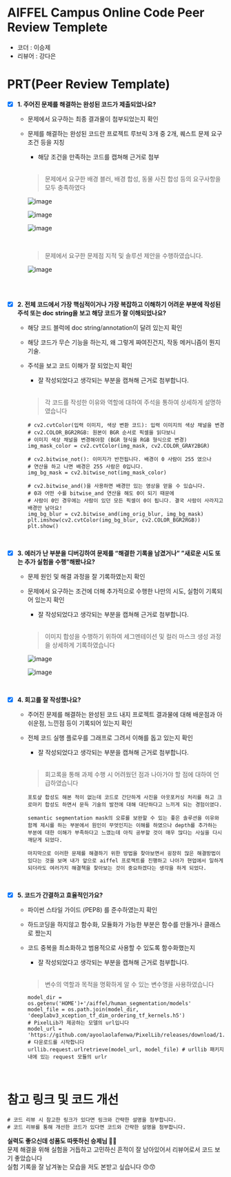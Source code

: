 # AIFFEL Campus Online Code Peer Review Templete
- 코더 : 이승제
- 리뷰어 : 강다은


# PRT(Peer Review Template)
- [x]  **1. 주어진 문제를 해결하는 완성된 코드가 제출되었나요?**
    - 문제에서 요구하는 최종 결과물이 첨부되었는지 확인
    - 문제를 해결하는 완성된 코드란 프로젝트 루브릭 3개 중 2개, 
    퀘스트 문제 요구조건 등을 지칭
        - 해당 조건을 만족하는 코드를 캡쳐해 근거로 첨부
    
        <br/>
    
        > 문제에서 요구한 배경 블러, 배경 합성, 동물 사진 합성 등의 요구사항을 모두 충족하였다
        
    
        ![image](https://github.com/DiANA-KANG/AIFFEL7_Quest_LSJ/assets/149550222/57254153-e778-42dc-84b7-18b04c08b1de)
    
        ![image](https://github.com/DiANA-KANG/AIFFEL7_Quest_LSJ/assets/149550222/868dce95-e5c7-4163-857d-589cf81cae33)
    
        ![image](https://github.com/DiANA-KANG/AIFFEL7_Quest_LSJ/assets/149550222/421e17ae-1a3b-4ad4-beef-91183ba2e355)
    
        
        <br/>

        > 문제에서 요구한 문제점 지적 및 솔루션 제안을 수행하였습니다.

        ![image](https://github.com/DiANA-KANG/AIFFEL7_Quest_LSJ/assets/149550222/210eb342-3576-4604-aa39-aa5f9e0c500e)

      <br/>
      <br/>

    
- [x]  **2. 전체 코드에서 가장 핵심적이거나 가장 복잡하고 이해하기 어려운 부분에 작성된 
주석 또는 doc string을 보고 해당 코드가 잘 이해되었나요?**
    - 해당 코드 블럭에 doc string/annotation이 달려 있는지 확인
    - 해당 코드가 무슨 기능을 하는지, 왜 그렇게 짜여진건지, 작동 메커니즘이 뭔지 기술.
    - 주석을 보고 코드 이해가 잘 되었는지 확인
        - 잘 작성되었다고 생각되는 부분을 캡쳐해 근거로 첨부합니다.
     
        <br/>
        
        > 각 코드를 작성한 이유와 역할에 대하여 주석을 통하여 상세하게 설명하였습니다
         
        ```
        # cv2.cvtColor(입력 이미지, 색상 변환 코드): 입력 이미지의 색상 채널을 변경
        # cv2.COLOR_BGR2RGB: 원본이 BGR 순서로 픽셀을 읽다보니
        # 이미지 색상 채널을 변경해야함 (BGR 형식을 RGB 형식으로 변경) 
        img_mask_color = cv2.cvtColor(img_mask, cv2.COLOR_GRAY2BGR)
        
        # cv2.bitwise_not(): 이미지가 반전됩니다. 배경이 0 사람이 255 였으나
        # 연산을 하고 나면 배경은 255 사람은 0입니다.
        img_bg_mask = cv2.bitwise_not(img_mask_color)
        
        # cv2.bitwise_and()을 사용하면 배경만 있는 영상을 얻을 수 있습니다.
        # 0과 어떤 수를 bitwise_and 연산을 해도 0이 되기 때문에 
        # 사람이 0인 경우에는 사람이 있던 모든 픽셀이 0이 됩니다. 결국 사람이 사라지고 배경만 남아요!
        img_bg_blur = cv2.bitwise_and(img_orig_blur, img_bg_mask)
        plt.imshow(cv2.cvtColor(img_bg_blur, cv2.COLOR_BGR2RGB))
        plt.show()
        ```
    
        <br/>

        

    
        
- [x]  **3. 에러가 난 부분을 디버깅하여 문제를 “해결한 기록을 남겼거나” 
”새로운 시도 또는 추가 실험을 수행”해봤나요?**
    - 문제 원인 및 해결 과정을 잘 기록하였는지 확인
    - 문제에서 요구하는 조건에 더해 추가적으로 수행한 나만의 시도, 
    실험이 기록되어 있는지 확인
        - 잘 작성되었다고 생각되는 부분을 캡쳐해 근거로 첨부합니다.
     
        <br/>
        
        > 이미지 합성을 수행하기 위하여 세그멘테이션 및 컬러 마스크 생성 과정을 상세하게 기록하였습니다
        
        ![image](https://github.com/DiANA-KANG/AIFFEL7_Quest_LSJ/assets/149550222/0d50a6fe-414a-444f-92b4-6faef6a8d9e7)
     
        ![image](https://github.com/DiANA-KANG/AIFFEL7_Quest_LSJ/assets/149550222/1b385b3f-dfc7-4b5f-943f-cab00ea519ef)


        <br/>
        
- [x]  **4. 회고를 잘 작성했나요?**
    - 주어진 문제를 해결하는 완성된 코드 내지 프로젝트 결과물에 대해
    배운점과 아쉬운점, 느낀점 등이 기록되어 있는지 확인
    - 전체 코드 실행 플로우를 그래프로 그려서 이해를 돕고 있는지 확인
        - 잘 작성되었다고 생각되는 부분을 캡쳐해 근거로 첨부합니다.
     
        <br/>
     
        > 회고록을 통해 과제 수행 시 어려웠던 점과 나아가야 할 점에 대하여 언급하였습니다
     
        ```
        포토샾 합성도 해본 적이 없는데 코드로 간단하게 사진을 아웃포커싱 처리를 하고 크로마키 합성도 하면서 문득 기술의 발전에 대해 대단하다고 느끼게 되는 경험이였다.  

        semantic segmentation mask의 오류를 보완할 수 있는 좋은 솔루션을 이유와 함께 제시를 하는 부분에서 원인이 무엇인지는 이해를 하였으나 depth를 추가하는 부분에 대한 이해가 부족하다고 느꼈는데 아직 공부할 것이 매우 많다는 사실을 다시 깨닫게 되었다.  

        마지막으로 이러한 문제를 해결하기 위한 방법을 찾아보면서 굉장히 많은 해결방법이 있다는 것을 보며 내가 앞으로 aiffel 프로젝트를 진행하고 나아가 현업에서 일하게 되더라도 여러가지 해결책을 찾아보는 것이 중요하겠다는 생각을 하게 되었다.
        ```

        <br/>
        
- [x]  **5. 코드가 간결하고 효율적인가요?**
    - 파이썬 스타일 가이드 (PEP8) 를 준수하였는지 확인
    - 하드코딩을 하지않고 함수화, 모듈화가 가능한 부분은 함수를 만들거나 클래스로 짰는지
    - 코드 중복을 최소화하고 범용적으로 사용할 수 있도록 함수화했는지
        - 잘 작성되었다고 생각되는 부분을 캡쳐해 근거로 첨부합니다.
     
      <br/>
      
      > 변수의 역할과 목적을 명확하게 알 수 있는 변수명을 사용하였습니다
      
      ```
      model_dir = os.getenv('HOME')+'/aiffel/human_segmentation/models'
      model_file = os.path.join(model_dir, 'deeplabv3_xception_tf_dim_ordering_tf_kernels.h5')
      # PixelLib가 제공하는 모델의 url입니다
      model_url = 'https://github.com/ayoolaolafenwa/PixelLib/releases/download/1.1/deeplabv3_xception_tf_dim_ordering_tf_kernels.h5'
      # 다운로드를 시작합니다
      urllib.request.urlretrieve(model_url, model_file) # urllib 패키지 내에 있는 request 모듈의 urlr
      ```

      <br/>


# 참고 링크 및 코드 개선
```
# 코드 리뷰 시 참고한 링크가 있다면 링크와 간략한 설명을 첨부합니다.
# 코드 리뷰를 통해 개선한 코드가 있다면 코드와 간략한 설명을 첨부합니다.
```

**실력도 좋으신데 성품도 따뜻하신 승제님 🐻💕**   
문제 해결을 위해 실험을 거듭하고 고민하신 흔적이 잘 남아있어서 리뷰어로서 코드 보기 좋았습니다   
실험 기록을 잘 남겨놓는 모습을 저도 본받고 싶습니다 😙😙
